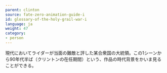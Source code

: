 ```yaml
---
parent: clinton
source: fate-zero-animation-guide-i
id: glossary-of-the-holy-grail-war-i
language: ja
weight: 47
category:
- person
---
```


現代においてライダーが当面の難敵と評した某合衆国の大統領。この1シーンから90年代半ば（クリントンの在任期間）という、作品の時代背景をかいま見ることができる。

